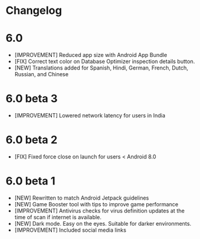 # Changelog

# 6.0

- [IMPROVEMENT] Reduced app size with Android App Bundle
- [FIX] Correct text color on Database Optimizer inspection details button.
- [NEW] Translations added for Spanish, Hindi, German, French, Dutch, Russian, and Chinese

# 6.0 beta 3

- [IMPROVEMENT] Lowered network latency for users in India

# 6.0 beta 2

- [FIX] Fixed force close on launch for users < Android 8.0

# 6.0 beta 1

- [NEW] Rewritten to match Android Jetpack guidelines
- [NEW] Game Booster tool with tips to improve game performance
- [IMPROVEMENT] Antivirus checks for virus definition updates at the time of scan if internet is available.
- [NEW] Dark mode. Easy on the eyes. Suitable for darker environments.
- [IMPROVEMENT] Included social media links